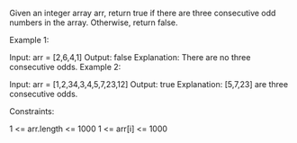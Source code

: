 Given an integer array arr, return true if there are three consecutive odd numbers in the array. Otherwise, return false.
 

Example 1:

Input: arr = [2,6,4,1]
Output: false
Explanation: There are no three consecutive odds.
Example 2:

Input: arr = [1,2,34,3,4,5,7,23,12]
Output: true
Explanation: [5,7,23] are three consecutive odds.
 

Constraints:

1 <= arr.length <= 1000
1 <= arr[i] <= 1000